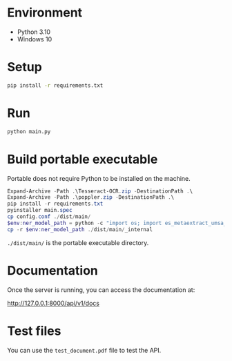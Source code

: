 # Environment

- Python 3.10
- Windows 10

# Setup

```bash
pip install -r requirements.txt
```

# Run

```bash
python main.py
```

# Build portable executable

Portable does not require Python to be installed on the machine.

```powershell
Expand-Archive -Path .\Tesseract-OCR.zip -DestinationPath .\
Expand-Archive -Path .\poppler.zip -DestinationPath .\
pip install -r requirements.txt
pyinstaller main.spec
cp config.conf ./dist/main/
$env:ner_model_path = python -c "import os; import es_metaextract_umsa_v2; print(os.path.dirname(es_metaextract_umsa_v2.__file__))"
cp -r $env:ner_model_path ./dist/main/_internal
```

`./dist/main/` is the portable executable directory.

# Documentation

Once the server is running, you can access the documentation at:

http://127.0.0.1:8000/api/v1/docs

# Test files

You can use the `test_document.pdf` file to test the API.